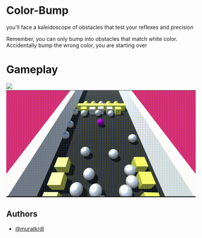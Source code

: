 
# Color-Bump

you'll face a kaleidoscope of obstacles that test your reflexes and precision

Remember, you can only bump into obstacles that match white color. Accidentally bump the wrong color, you are starting over


# Gameplay

<img src="https://github.com/muratkrdl/Color-Bump/blob/main/Color%20Bump%20Gameplay%202.gif" width="700">

<img src="https://github.com/muratkrdl/Color-Bump/blob/main/Color%20Bump%20Gameplay.gif" width="700">


## Authors

- [@muratkrdl](https://github.com/muratkrdl)

